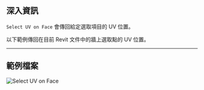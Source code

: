 ## 深入資訊
`Select UV on Face` 會傳回給定選取項目的 UV 位置。

以下範例傳回在目前 Revit 文件中的牆上選取點的 UV 位置。
___
## 範例檔案

![Select UV on Face](./Dynamo.Nodes.DSUvOnElementSelection_img.jpg)
